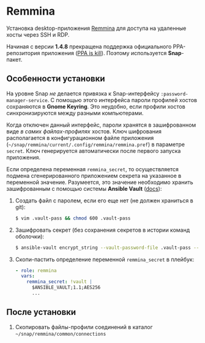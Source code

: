 # Remmina

Установка desktop-приложения [Remmina](https://remmina.org/) для
доступа на удаленные хосты через SSH и RDP.

Начиная с версии **1.4.8** прекращена поддержка официального PPA-репозитория
приложения ([PPA is kill](https://remmina.org/oh-flatpak/)). Поэтому используется **Snap**-пакет.

## Особенности установки

На уровне Snap *не* делается привязка к Snap-интерфейсу `:password-manager-service`.
С помощью этого интерфейса пароли профилей хостов сохраняются в **Gnome Keyring**.
Это неудобно, если профили хостов синхронизируются между разными компьютерами.

Когда отключен данный интерфейс, пароли хранятся в зашифрованном виде
_в самих файлах-профилях_ хостов. Ключ шифрования располагается
в конфигурационном файле приложения (`~/snap/remmina/current/.config/remmina/remmina.pref`)
в параметре `secret`. Ключ генерируется автоматически после первого
запуска приложения.

Если определена переменная `remmina_secret`, то осуществляется подмена сгенерированного приложением
секрета на указанное в переменной значение. Разумеется, это значение необходимо хранить
зашифрованным с помощью системы **Ansible Vault** ([docs](https://docs.ansible.com/ansible/latest/user_guide/vault.html)):

1. Создать файл с паролем, если его еще нет (не должен храниться в git):

   ```bash
   $ vim .vault-pass && chmod 600 .vault-pass
   ```

1. Зашифровать секрет (без сохранения секретов в истории команд оболочки):

   ```bash
   $ ansible-vault encrypt_string --vault-password-file .vault-pass --stdin-name remmina_secret
   ```

1. Скопи-пастить определение переменной `remmina_secret` в плейбук:

   ```yaml
   - role: remmina
     vars:
       remmina_secret: !vault |
         $ANSIBLE_VAULT;1.1;AES256
         ...
   ```

## После установки

1. Скопировать файлы-профили соединений в каталог `~/snap/remmina/common/connections`
